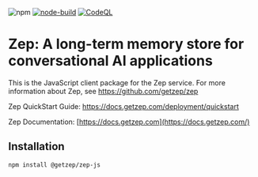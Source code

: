 ![npm](https://img.shields.io/npm/dw/%40getzep/zep-js) [![node-build](https://github.com/getzep/zep-js/actions/workflows/Run%20CI.yml/badge.svg)](https://github.com/getzep/zep-js/actions/workflows/Run%20CI.yml) [![CodeQL](https://github.com/getzep/zep-js/actions/workflows/github-code-scanning/codeql/badge.svg)](https://github.com/getzep/zep-js/actions/workflows/github-code-scanning/codeql)

# Zep: A long-term memory store for conversational AI applications

This is the JavaScript client package for the Zep service. For more information about Zep, see https://github.com/getzep/zep

Zep QuickStart Guide: https://docs.getzep.com/deployment/quickstart

Zep Documentation: [https://docs.getzep.com](https://docs.getzep.com/)

## Installation

```bash
npm install @getzep/zep-js
```

